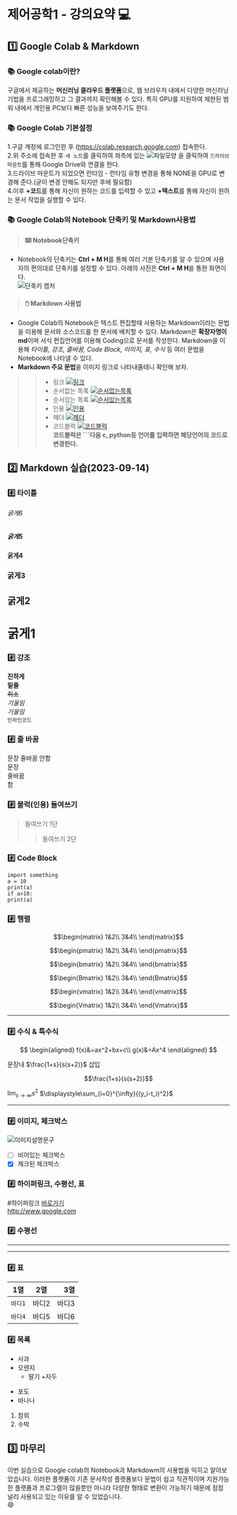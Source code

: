 #  제어공학1 - 강의요약 :computer: 
## :one: Google Colab & Markdown
  ### :books: Google colab이란?  
  구글에서 제공하는 **머신러닝 클라우드 플랫폼**으로, 웹 브라우저 내에서 다양한 머신러닝 기법을 프로그래밍하고 그 결과까지 확인해볼 수 있다. 특히 GPU를 지원하여 제한된 범위 내에서 개인용 PC보다 빠른 성능을 보여주기도 한다.  
  ### :books:  Google Colab 기본설정  
   1.구글 계정에 로그인한 후 (https://colab.research.google.com) 접속한다.  
   2.위 주소에 접속한 후 `새 노트`를 클릭하여 좌측에 있는 ![파일모양](https://user-images.githubusercontent.com/101074052/156951688-29426a86-17fe-4d7a-8f72-9ba912840206.jpg)
 을 클릭하여 `드라이브 마운트`를 통해 Google Drive와 연결을 한다.  
   3.드라이브 마운트가 되었으면 런타임 - 런타임 유형 변경을 통해 NONE을 GPU로 변경해 준다.(굳이 변경 안해도 되지만 후에 필요함)  
   4.이후 **+코드**를 통해 자신이 원하는 코드를 입력할 수 있고 **+텍스트**를 통해 자신이 원하는 문서 작업을 실행할 수 있다.  
   

 ### :books: Google Colab의 Notebook 단축키 및 Markdown사용법
  >#### :keyboard:  Notebook단축키 
- Notebook의 단축키는 **Ctrl + M H**를 통해 여러 기본 단축키를 알 수 있으며 사용자의 편의대로 단축키를 설정할 수 있다. 아래의 사진은 **Ctrl + M H**을 통한 화면이다.  
![단축키 캡처](https://user-images.githubusercontent.com/101074052/156962736-fb4e6c7e-5c2d-4436-bbda-7157f9aeaed9.jpg)

      
 > #### :computer_mouse: Markdown 사용법  	
- Google Colab의 Notebook은 텍스트 편집할때 사용하는  Markdown이라는 문법을 이용해 문서와 소스코드를 한 문서에 배치할 수 있다. Markdown은 **확장자명이 md**이며 서식 편집언어를 이용해 Coding으로 문서를 작성한다. Markdown을 이용해 _타이틀, 강조, 줄바꿈, Code Block, 이미지, 표, 수식_ 등 여러 문법을 Notebook에 나타낼 수 있다.  
- **Markdown 주요 문법**을 이미지 링크로 나타내줄테니 확인해 보자.
>> - 링크 [![링크 ](https://user-images.githubusercontent.com/101074052/156950974-7aec9cf2-3ac0-473f-b108-fc25bb3472af.jpg)
](https://drive.google.com/file/d/1TeS-B46ifwO1U1B9SsuTtlbIgBI1pU2A/view?usp=sharing)
>> - 순서없는 목록 [![순서없는목록](https://user-images.githubusercontent.com/101074052/156951099-c22fd06f-eec5-4fa9-9b8d-88db29dba660.jpg)
](https://drive.google.com/file/d/1p9z9ol_wRNya5KrB0Y22x8pTH_wze8Jz/view?usp=sharing)
>> - 순서있는 목록 [![순서있는목록](https://user-images.githubusercontent.com/101074052/156951196-64f23ef8-f03f-4d33-a7dc-73ab593ce2ac.jpg)](https://drive.google.com/file/d/1dJUoPPPI52PsF3NWEyvduj23BlMEzz_6/view?usp=sharing)
>> - 인용 [![인용](https://user-images.githubusercontent.com/101074052/156951310-9559e2b3-0950-4342-9cd9-51457b513c86.jpg)](https://drive.google.com/file/d/1pxzaz-y6S1qNYM5XVr1HFQSj6O6cvYue/view?usp=sharing)  
>> - 헤더 [![헤더](https://user-images.githubusercontent.com/101074052/156951421-4b12da2d-fd46-4bc7-9212-cf9788954796.jpg)
](https://drive.google.com/file/d/1Dd0ROHs24TJIJ6ybCIW6PSavbSow64dI/view?usp=sharing)  
>> - 코드블럭 [![코드블럭](https://user-images.githubusercontent.com/101074052/156951483-5bcbaf94-e369-4d39-a6a8-20e9f23a6b73.jpg)
](https://drive.google.com/file/d/1yG8Vcxmp6BtLY239WAHK_fX7ZfQio8-J/view?usp=sharing)    
    **코드블럭은 ```다음  c,  python등 언어를 입력하면 해당언어의 코드로 변경한다.**


## :two: Markdown 실습(2023-09-14)
### :hash: 타이틀
###### 굵게6
##### 굵게5
#### 굵게4
### 굵게3
## 굵게2
# 굵게1


### :hash: 강조
**진하게**  
__밑줄__  
~~취소~~  
_기울임_  
*기울임*  
`인라인코드`  


### :hash: 줄 바꿈
문장
줄바꿈
안함  
문장  
줄바꿈  
함  
### :hash: 블럭(인용) 들여쓰기
> 들여쓰기 1단
>> 들여쓰기 2단
>> 
### :hash: Code Block
```pytyon
import something
a = 10
print(a)
if a>10:
print(a)
```
### :hash: 행렬
$$\begin{matrix} 
1&2\\
3&4\\ 
\end{matrix}$$

$$\begin{pmatrix}
1&2\\
3&4\\ 
\end{pmatrix}$$

$$\begin{bmatrix}
1&2\\
3&4\\ 
\end{bmatrix}$$

$$\begin{Bmatrix}
1&2\\
3&4\\ 
\end{Bmatrix}$$

$$\begin{vmatrix}
1&2\\
3&4\\ 
\end{vmatrix}$$

$$\begin{Vmatrix}
1&2\\
3&4\\ 
\end{Vmatrix}$$




---
### :hash: 수식 & 특수식
$$
\begin{aligned}
f(x)&=ax^2+bx+c\\
g(x)&=Ax^4
\end{aligned}
$$

문장내 $\frac{1+s}{s(s+2)}$ 삽입

$$\frac{1+s}{s(s+2)}$$

$\displaystyle\lim_{s\rightarrow\infty}{s^2}$
$\displaystyle\sum_{i=0}^{\infty}{(y_i-t_i)^2}$

---
### :hash: 이미지, 체크박스

![이미지설명문구](이미지주소)


* [ ] 비어있는 체크박스
* [x] 체크된 체크박스

### :hash: 하이퍼링크, 수평선, 표
#하이퍼링크
[바로가기](링크주소)  
<http://www.google.com>

### :hash: 수평선
***
---

### :hash: 표
| 1열 | 2열 | 3열 |
| --- | :---: | ---: |
|`바디1`|바디2| 바디3|
|`바디4`|바디5| 바디6|

### :hash: 목록

* 사과
* 오렌지
  + 딸기
  +자두
- 포도
- 바나나
1. 참외
2. 수박







## :three: 마무리  
이번 실습으로 Google colab의 Notebook과 Markdowm의 사용법을 익히고 알아보았습니다. 이러한 플랫폼이 기존 문서작성 플랫폼보다 문법이 쉽고 직관적이며 지원가능한 플랫폼과 프로그램이 많을뿐만 아니라 다양한 형태로 변환이 가능하기 때문에 점점 널리 사용되고 있는 이유를 알 수 있었습니다.  
:smile:
